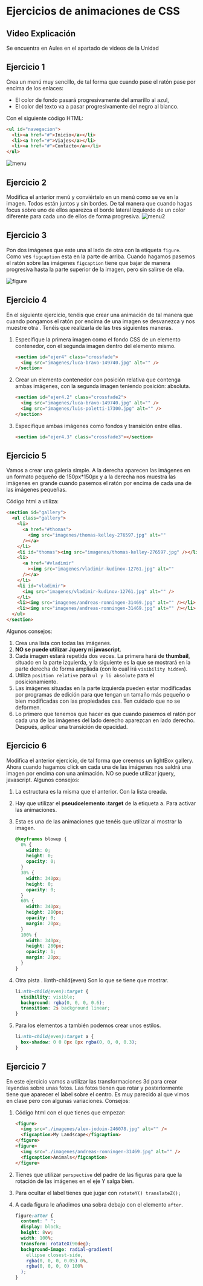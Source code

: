 # Ejercicios de animaciones de CSS

## Video Explicación

Se encuentra en Aules en el apartado de videos de la Unidad

## Ejercicio 1

Crea un menú muy sencillo, de tal forma que cuando pase el ratón pase por encima de los
enlaces:

- El color de fondo pasará progresivamente del amarillo al azul,
- El color del texto va a pasar progresivamente del negro al blanco.

Con el siguiente código HTML:

```html
<ul id="navegacion">
  <li><a href="#">Inicio</a></li>
  <li><a href="#">Viajes</a></li>
  <li><a href="#">Contacto</a></li>
</ul>
```

![menu](img/menu.png)

## Ejercicio 2

Modifica el anterior menú y conviértelo en un menú como se ve en la imagen. Todos están juntos y sin bordes. De tal manera que cuando hagas focus sobre uno de ellos aparezca el borde lateral izquierdo de un color diferente para cada uno de ellos de forma progresiva.
![menu2](img/menu2.png)

## Ejercicio 3

Pon dos imágenes que este una al lado de otra con la etiqueta `figure`. Como ves `figcaption` esta en la parte de arriba. Cuando hagamos pasemos el ratón sobre las imágenes `figcaption` tiene que bajar de manera progresiva hasta la parte superior de la imagen, pero sin salirse de ella.

![figure](img/figure.png)

## Ejercicio 4

En el siguiente ejercicio, tenéis que crear una animación de tal manera que cuando pongamos el ratón por encima de una imagen se desvanezca y nos muestre otra . Tenéis que realizarla de las tres siguientes maneras.

1. Especifique la primera imagen como el fondo CSS de un elemento contenedor, con el segunda imagen dentro del elemento mismo.

   ```html
   <section id="ejer4" class="crossfade">
     <img src="imagenes/luca-bravo-149740.jpg" alt="" />
   </section>
   ```

2. Crear un elemento contenedor con posición relativa que contenga ambas imágenes, con la segunda imagen teniendo posición: absoluta.

   ```html
   <section id="ejer4.2" class="crossfade2">
     <img src="imagenes/luca-bravo-149740.jpg" alt="" />
     <img src="imagenes/luis-poletti-17300.jpg" alt="" />
   </section>
   ```

3. Especifique ambas imágenes como fondos y transición entre ellas.

   ```html
   <section id="ejer4.3" class="crossfade3"></section>
   ```

## Ejercicio 5

Vamos a crear una galería simple. A la derecha aparecen las imágenes en un formato pequeño de 150px\*150px y a la derecha nos muestra las imágenes en grande cuando pasemos el ratón por encima de cada una de las imágenes pequeñas.

Código html a utiliza:

```html
<section id="gallery">
  <ul class="gallery">
    <li>
      <a href="#thomas">
        <img src="imagenes/thomas-kelley-276597.jpg" alt=""
      /></a>
    </li>
    <li id="thomas"><img src="imagenes/thomas-kelley-276597.jpg" /></li>
    <li>
      <a href="#vladimir"
        ><img src="imagenes/vladimir-kudinov-12761.jpg" alt=""
      /></a>
    </li>
    <li id="vladimir">
      <img src="imagenes/vladimir-kudinov-12761.jpg" alt="" />
    </li>
    <li><img src="imagenes/andreas-ronningen-31469.jpg" alt="" /></li>
    <li><img src="imagenes/andreas-ronningen-31469.jpg" alt="" /></li>
  </ul>
</section>
```

Algunos consejos:

1. Crea una lista con todas las imágenes.
2. **NO se puede utilizar Jquery ni javascript**.
3. Cada imagen estará repetida dos veces. La primera hará de **thumbail**, situado en la parte izquierda, y la siguiente es la que se mostrará en la parte derecha de forma ampliada
   (con lo cual irá `visibility hidden`).
4. Utiliza `position relative` para `ul y li absolute` para el posicionamiento.
5. Las imágenes situadas en la parte izquierda pueden estar modificadas por programas de edición para que tengan un tamaño más pequeño o bien modificadas con las propiedades css. Ten cuidado que no se deformen.
6. Lo primero que tenemos que hacer es que cuando pasemos el ratón por cada una de las
   imágenes del lado derecho aparezcan en lado derecho. Después, aplicar una transición de
   opacidad.

## Ejercicio 6

Modifica el anterior ejercicio, de tal forma que creemos un lightBox gallery. Ahora cuando hagamos click en cada una de las imágenes nos saldrá una imagen por encima con una animación. NO se puede utilizar jquery, javascript.
Algunos consejos:

1. La estructura es la misma que el anterior. Con la lista creada.
2. Hay que utilizar el **pseudoelemento :target** de la etiqueta a. Para activar las animaciones.
3. Esta es una de las animaciones que tenéis que utilizar al mostrar la imagen.

   ```css
   @keyframes blowup {
     0% {
       width: 0;
       height: 0;
       opacity: 0;
     }
     30% {
       width: 340px;
       height: 0;
       opacity: 0;
     }
     60% {
       width: 340px;
       height: 280px;
       opacity: 0;
       margin: 20px;
     }
     100% {
       width: 340px;
       height: 280px;
       opacity: 1;
       margin: 20px;
     }
   }
   ```

4. Otra pista . li:nth-child(even) Son lo que se tiene que mostrar.

   ```css
   li:nth-child(even):target {
     visibility: visible;
     background: rgba(0, 0, 0, 0.6);
     transition: 2s background linear;
   }
   ```

5. Para los elementos a también podemos crear unos estilos.

   ```css
   li:nth-child(even):target a {
     box-shadow: 0 0 8px 8px rgba(0, 0, 0, 0.3);
   }
   ```

## Ejercicio 7

En este ejercicio vamos a utilizar las transformaciones 3d para crear leyendas sobre unas fotos. Las fotos tienen que rotar y posteriormente tiene que aparecer el label sobre el centro. Es muy parecido al que vimos en clase pero con algunas variaciones. Consejos:

1. Código html con el que tienes que empezar:

   ```html
   <figure>
     <img src="./imagenes/alex-jodoin-246078.jpg" alt="" />
     <figcaption>My Landscape</figcaption>
   </figure>
   <figure>
     <img src="./imagenes/andreas-ronningen-31469.jpg" alt="" />
     <figcaption>Animals</figcaption>
   </figure>
   ```

2. Tienes que utilizar `perspective` del padre de las figuras para que la
   rotación de las imágenes en el eje Y salga bien.
3. Para ocultar el label tienes que jugar con `rotateY() translateZ();`
4. A cada figura le añadimos una sobra debajo con el elemento `after`.

   ```css
   figure:after {
     content: " ";
     display: block;
     height: 8vw;
     width: 100%;
     transform: rotateX(90deg);
     background-image: radial-gradient(
       ellipse closest-side,
       rgba(0, 0, 0, 0.05) 0%,
       rgba(0, 0, 0, 0) 100%
     );
   }
   ```

